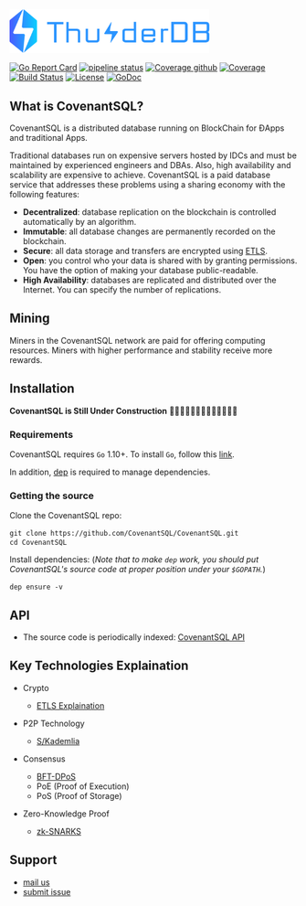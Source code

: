 <img src="logo/logo_blue.png" width=350>

[![Go Report Card](https://goreportcard.com/badge/github.com/CovenantSQL/CovenantSQL?style=flat-square)](https://goreportcard.com/report/github.com/CovenantSQL/CovenantSQL)
[![pipeline status](https://github.com/CovenantSQL/CovenantSQL/badges/develop/pipeline.svg)](https://github.com/CovenantSQL/CovenantSQL/commits/develop)
[![Coverage github](https://github.com/CovenantSQL/CovenantSQL/badges/develop/coverage.svg)](https://github.com/CovenantSQL/CovenantSQL/commits/develop)
[![Coverage](https://codecov.io/gl/CovenantSQL/CovenantSQL/branch/develop/graph/badge.svg)](https://codecov.io/gl/CovenantSQL/CovenantSQL)
[![Build Status](https://travis-ci.org/CovenantSQL/CovenantSQL.png?branch=develop)](https://travis-ci.org/CovenantSQL/CovenantSQL)
[![License](https://img.shields.io/badge/License-Apache%202.0-blue.svg)](https://opensource.org/licenses/Apache-2.0)
[![GoDoc](https://img.shields.io/badge/godoc-reference-blue.svg)](https://godoc.org/github.com/CovenantSQL/CovenantSQL)

## What is CovenantSQL?

CovenantSQL is a distributed database running on BlockChain for ĐApps and traditional Apps. 

Traditional databases run on expensive servers hosted
by IDCs and must be maintained by experienced engineers and DBAs. Also, high availability and scalability are expensive to achieve. CovenantSQL is a paid database service that addresses these problems using a sharing economy with the following features:

- **Decentralized**: database replication on the blockchain is controlled automatically by an algorithm.
- **Immutable**: all database changes are permanently recorded on the blockchain.
- **Secure**: all data storage and transfers are encrypted using [ETLS]((https://github.com/CovenantSQL/research/wiki/ETLS(Enhanced-Transport-Layer-Security))).
- **Open**: you control who your data is shared with by granting permissions. You have the option of making your database public-readable.
- **High Availability**: databases are replicated and distributed over the Internet. You can specify the number of replications.

## Mining

Miners in the CovenantSQL network are paid for offering computing resources. Miners with higher performance and stability receive more rewards.

## Installation

**CovenantSQL is Still Under Construction**
🚧🚧🚧🚧👷👷👷👷👷🚧🚧🚧🚧


### Requirements

CovenantSQL requires `Go` 1.10+. To install `Go`, follow this [link](https://golang.org/doc/install). 

In addition, [dep](https://github.com/golang/dep) is required to manage dependencies. 

### Getting the source

Clone the CovenantSQL repo:

```
git clone https://github.com/CovenantSQL/CovenantSQL.git
cd CovenantSQL
```

Install dependencies:
(*Note that to make `dep` work, you should put CovenantSQL's source code at proper position under your `$GOPATH`.*)

```
dep ensure -v
```

## API
- The source code is periodically indexed: [CovenantSQL API](https://godoc.org/github.com/CovenantSQL/CovenantSQL)

## Key Technologies Explaination

- Crypto
  - [ETLS Explaination](https://github.com/CovenantSQL/research/wiki/ETLS(Enhanced-Transport-Layer-Security))

- P2P Technology
  - [S/Kademlia](https://github.com/CovenantSQL/research/wiki/Secure-Kademlia)

- Consensus
  - [BFT-DPoS](https://github.com/CovenantSQL/research/wiki/BFT-DPoS)
  - PoE (Proof of Execution)
  - PoS (Proof of Storage)

- Zero-Knowledge Proof
  - [zk-SNARKS](https://github.com/CovenantSQL/research/wiki/zk-SNARKS)


## Support

- [mail us](mailto:webmaster@covenantsql.io)
- [submit issue](https://github.com/CovenantSQL/CovenantSQL/issues/new)



